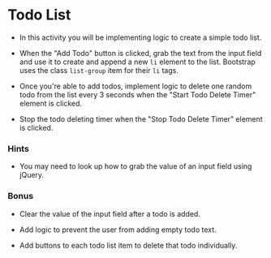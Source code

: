 # Todo List

* In this activity you will be implementing logic to create a simple todo list.

* When the "Add Todo" button is clicked, grab the text from the input field and use it to create and append a new `li` element to the list. Bootstrap uses the class `list-group` item for their `li` tags.

* Once you're able to add todos, implement logic to delete one random todo from the list every 3 seconds when the "Start Todo Delete Timer" element is clicked.

* Stop the todo deleting timer when the "Stop Todo Delete Timer" element is clicked.

### Hints

* You may need to look up how to grab the value of an input field using jQuery.

### Bonus

* Clear the value of the input field after a todo is added.

* Add logic to prevent the user from adding empty todo text.

* Add buttons to each todo list item to delete that todo individually.
